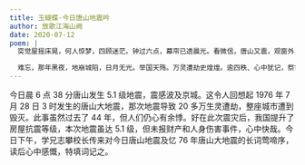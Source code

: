 ```yaml
---
title: 玉蝴蝶·今日唐山地震吟
author: 放歌江海山阙
date: 2020-07-12
poem: |
  突觉屋摇床晃，何人惊梦，四顾迷茫。钟过六点，幕帘已透晨光。看微信，唐山又震，观窗外，烟雨苍苍。望长街，车来人往，周末如常。

  难忘，那年黑夜，地崩城陷，日月无光。举国天殇。万灵遭劫史煌煌。逾四秩、心中犹记，祭亡魂、山鬼东皇。幸今日，宇坚楼固，百姓无殃。
---
```


今日晨 6 点 38 分唐山发生 5.1 级地震，震感波及京城。这令人回想起 1976 年 7 月 28 日 3 时发生的唐山大地震，那次地震导致 20 多万生灵遭劫，整座城市遭到毁灭。此事虽然过去了 44 年，但人们仍心有余悸。好在此次震灾后，我国提升了房屋抗震等级，本次地震虽达 5.1 级，但未报财产和人身伤害事件，心中快哉。今日下午，学兄志攀校长传来对今日唐山地震及忆 76 年唐山大地震的长词莺啼序，读后心中感慨，特填词记之。
